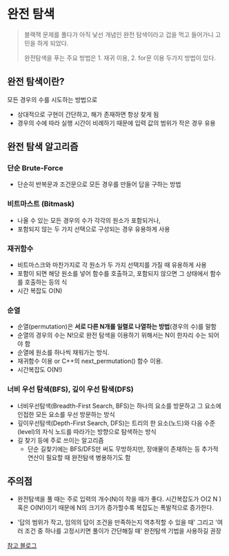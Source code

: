 # 완전 탐색
> 블랙잭 문제를 풀다가 아직 낯선 개념인 완전 탐색이라고 겁을 먹고 들어가니 고민을 하게 되었다.
> 
> 완전탐색을 푸는 주요 방법은 1. 재귀 이용, 2. for문 이용 두가지 방법이 있다.

## 완전 탐색이란?
모든 경우의 수를 시도하는 방법으로
+ 상대적으로 구현이 간단하고, 해가 존재하면 항상 찾게 됨
+ 경우의 수에 따라 실행 시간이 비례하기 때문에 입력 값의 범위가 작은 경우 유용

## 완전 탐색 알고리즘
### 단순 Brute-Force
+ 단순히 반복문과 조건문으로 모든 경우를 만들어 답을 구하는 방법
### 비트마스트 (Bitmask)
+ 나올 수 있는 모든 경우의 수가 각각의 원소가 포함되거나, 
+ 포함되지 않는 두 가지 선택으로 구성되는 경우 유용하게 사용
### 재귀함수
+ 비트마스크와 마찬가지로 각 원소가 두 가지 선택지를 가질 때 유용하게 사용
+ 포함이 되면 해당 원소를 넣어 함수를 호출하고, 포함되지 않으면 그 상태에서 함수를 호출하는 등의 식
+ 시간 복잡도 O(N)
### 순열
+ 순열(permutation)은 **서로 다른 N개를 일렬로 나열하는 방법**(경우의 수)를 말함
+ 순열의 경우의 수는 N!으로 완전 탐색을 이용하기 위해서는 N이 한자리 수는 되어야 함
+ 순열에 원소를 하나씩 채워가는 방식.
+ 재귀함수 이용 or C++의 next_permutation() 함수 이용.
+ 시간복잡도 O(N!)
### 너비 우선 탐색(BFS), 깊이 우선 탐색(DFS)
+ 너비우선탐색(Breadth-First Search, BFS)는 하나의 요소를 방문하고 그 요소에 인접한 모든 요소를 우선 방문하는 방식
+ 깊이우선탐색(Depth-First Search, DFS)는 트리의 한 요소(노드)와 다음 수준(level)의 자식 노드를 따라가는 방향으로 탐색하는 방식
+ 길 찾기 등에 주로 쓰이는 알고리즘
    + 단순 길찾기에는 BFS/DFS만 써도 무방하지만,
장애물이 존재하는 등 추가적 연산이 필요할 때 완전탐색 병용하기도 함

## 주의점
+ 완전탐색을 풀 때는 주로 입력의 개수(N)이 작을 때가 좋다. 시간복잡도가 O(2 
N
 ) 혹은 O(N!)이기 때문에 N의 크기가 증가할수록 복잡도는 폭발적으로 증가한다.

+ '답의 범위가 작고, 임의의 답이 조건을 만족하는지 역추적할 수 있을 때' 그리고 '여러 조건 중 하나를 고정시키면 풀이가 간단해질 때' 완전탐색 기법을 사용하길 권장


[참고 블로그](https://velog.io/@hyehyes/%EC%95%8C%EA%B3%A0%EB%A6%AC%EC%A6%98-%EC%99%84%EC%A0%84%ED%83%90%EC%83%89)
